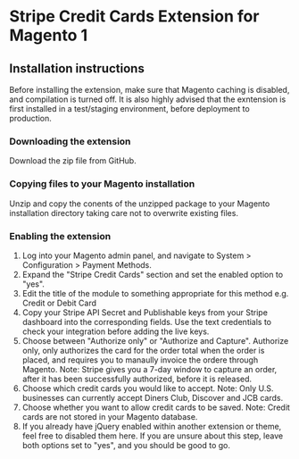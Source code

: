 # Stripe Credit Cards Extension for Magento 1

## Installation instructions

Before installing the extension, make sure that Magento caching is disabled, and compilation is turned off. It is also
highly advised that the exntension is first installed in a test/staging environment, before deployment to production.

### Downloading the extension

Download the zip file from GitHub.

### Copying files to your Magento installation

Unzip and copy the conents of the unzipped package to your Magento installation directory taking care not to overwrite existing files.

### Enabling the extension

 1. Log into your Magento admin panel, and navigate to System > Configuration > Payment Methods.
 2. Expand the "Stripe Credit Cards" section and set the enabled option to "yes".
 3. Edit the title of the module to something appropriate for this method e.g. Credit or Debit Card
 4. Copy your Stripe API Secret and Publishable keys from your Stripe dashboard into the corresponding fields. Use the
 text credentials to check your integration before adding the live keys.
 5. Choose between "Authorize only" or "Authorize and Capture". Authorize only, only authorizes the card for the order
 total when the order is placed, and requires you to manaully invoice the ordere through Magento. Note: Stripe gives
 you a 7-day window to capture an order, after it has been successfully authorized, before it is released.
 6. Choose which credit cards you would like to accept. Note: Only U.S. businesses can currently accept Diners Club,
 Discover and JCB cards.
 7. Choose whether you want to allow credit cards to be saved. Note: Credit cards are not stored in your Magento
 database.
 8. If you already have jQuery enabled within another extension or theme, feel free to disabled them here. If you are
 unsure about this step, leave both options set to "yes", and you should be good to go.